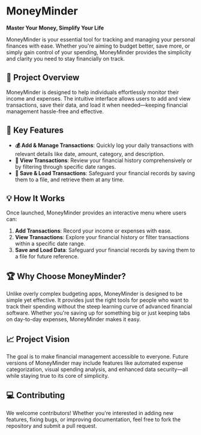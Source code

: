# MoneyMinder

**Master Your Money, Simplify Your Life**

MoneyMinder is your essential tool for tracking and managing your personal finances with ease. Whether you're aiming to budget better, save more, or simply gain control of your spending, MoneyMinder provides the simplicity and clarity you need to stay financially on track.

## 🎯 Project Overview

MoneyMinder is designed to help individuals effortlessly monitor their income and expenses. The intuitive interface allows users to add and view transactions, save their data, and load it when needed—keeping financial management hassle-free and effective.

## 🚀 Key Features

- **💰 Add & Manage Transactions**: Quickly log your daily transactions with relevant details like date, amount, category, and description.
- **📅 View Transactions**: Review your financial history comprehensively or by filtering through specific date ranges.
- **💾 Save & Load Transactions**: Safeguard your financial records by saving them to a file, and retrieve them at any time.

## 💡 How It Works

Once launched, MoneyMinder provides an interactive menu where users can:

1. **Add Transactions**: Record your income or expenses with ease.
2. **View Transactions**: Explore your financial history or filter transactions within a specific date range.
3. **Save and Load Data**: Safeguard your financial records by saving them to a file for future reference.

## 🏆 Why Choose MoneyMinder?

Unlike overly complex budgeting apps, MoneyMinder is designed to be simple yet effective. It provides just the right tools for people who want to track their spending without the steep learning curve of advanced financial software. Whether you're saving up for something big or just keeping tabs on day-to-day expenses, MoneyMinder makes it easy.

## 📈 Project Vision

The goal is to make financial management accessible to everyone. Future versions of MoneyMinder may include features like automated expense categorization, visual spending analysis, and enhanced data security—all while staying true to its core of simplicity.

## 💻 Contributing

We welcome contributors! Whether you're interested in adding new features, fixing bugs, or improving documentation, feel free to fork the repository and submit a pull request.
